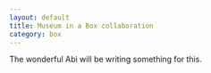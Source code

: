 ```yaml
---
layout: default
title: Museum in a Box collaboration
category: box
---
```


The wonderful Abi will be writing something for this.

